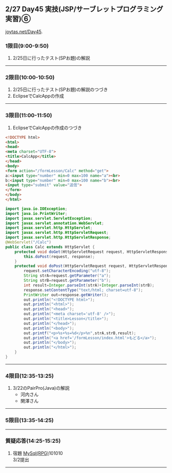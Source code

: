 ## 2/27 Day45 実技(JSP/サーブレットプログラミング実習)⑥
[joytas.net/Day45](https://joytas.net/%e8%a8%93%e7%b7%b4/day45).
### 1限目(9:00-9:50)
1. 2/25日に行ったテスト(SPお題)の解説
---
### 2限目(10:00-10:50)
1. 2/25日に行ったテスト(SPお題)の解説のつづき
1. EclipseでCalcAppの作成
---
### 3限目(11:00-11:50)
1. EclipseでCalcAppの作成のつづき
~~~html
<!DOCTYPE html>
<html>
<head>
<meta charset="UTF-8">
<title>CalcApp</title>
</head>
<body>
<form action="/formLesson/Calc" method="get">
a:<input type="number" min=0 max=100 name="a"><br>
b:<input type="number" min=0 max=100 name="b"><br>
<input type="submit" value="送信">
</form>
</body>
</html>
~~~
~~~java
import java.io.IOException;
import java.io.PrintWriter;
import javax.servlet.ServletException;
import javax.servlet.annotation.WebServlet;
import javax.servlet.http.HttpServlet;
import javax.servlet.http.HttpServletRequest;
import javax.servlet.http.HttpServletResponse;
@WebServlet("/Calc")
public class Calc extends HttpServlet {
	protected void doGet(HttpServletRequest request, HttpServletResponse response) throws ServletException, IOException {
		this.doPost(request, response);
	}
	protected void doPost(HttpServletRequest request, HttpServletResponse response) throws ServletException, IOException {
		request.setCharacterEncoding("utf-8");
		String strA=request.getParameter("a");
		String strB=request.getParameter("b");
		int result=Integer.parseInt(strA)+Integer.parseInt(strB);
		response.setContentType("text/html; charset=utf-8");
		PrintWriter out=response.getWriter();
		out.println("<!DOCTYPE html>");
		out.println("<html>");
		out.println("<head>");
		out.println("<meta charset='utf-8' />");
		out.println("<title>Lesson</title>");
		out.println("</head>");
		out.println("<body>");
		out.printf("<p>%s+%s=%d</p>%n",strA,strB,result);
		out.println("<a href='/formLesson/index.html'>もどる</a>");
		out.println("</body>");
		out.println("</html>");
	}
}
~~~
---
### 4限目(12:35-13:25)
1. 3/22のPairPro(Java)の解説
	- 河内さん
	- 関澤さん
---
### 5限目(13:35-14:25)
---
### 質疑応答(14:25-15:25)
1. 宿題
[MySql(RPG)](https://joytas.net/programming/mysql/mysql_rpg)101010  
3/2提出
----
